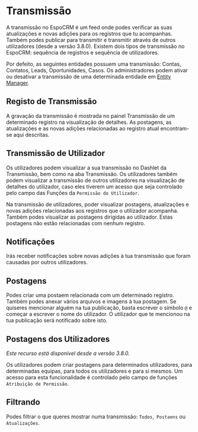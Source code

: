 # Transmissão

A transmissão no EspoCRM é um feed onde podes verificar as suas atualizações e novas adições para os registros que tu acompanhas. Também podes publicar para transmitir e transmitir através de outros utilizadores (desde a versão 3.8.0). Existem dois tipos de transmissão no EspoCRM: sequência de registros e sequência de utilizadores.

Por defeito, as seguintes entidades possuem uma transmissão: Contas, Contatos, Leads, Oportunidades, Casos. Os administradores podem ativar ou desativar a transmissão de uma determinada entidade em [Entity Manager](../administration/entity-manager.md).

## Registo de Transmissão

A gravação da transmissão é mostrada no painel Transmissão de um determinado registro na visualização de detalhes. As postagens, as atualizações e as novas adições relacionadas ao registro atual encontram-se aqui descritas.

## Transmissão de Utilizador

Os utilizadores podem visualizar a sua transmissão no Dashlet da Transmissão, bem como na aba Transmissão. Os utilizadores também podem visualizar a transmissão de outros utilizadores na visualização de detalhes do utilizador, caso eles tiverem um acesso que seja controlado pelo campo das Funções da `Permissão do Utilizador`.

Na transmissão de utilizadores, poder visualizar postagens, atualizações e novas adições relacionadas aos registros que o utilizador acompanha. Também podes visualizar as postagens dirigidas ao utilizador. Estas postagens não estão relacionadas com nenhum registro.

## Notificações

Irás receber notificações sobre novas adições à tua transmissão que foram causadas por outros utilizadores.

## Postagens

Podes criar uma postaem relacionada com um determinado registro. Também podes anexar vários arquivos e imagens à tua postagem. Se quiseres mencionar alguém na tua publicação, basta escrever o símbolo `@` e começar a escrever o nome do utilizador. O utilizador que te mencionou na tua publicação será notificado sobre isto.

## Postagens dos Utilizadores

_Este recurso está disponível desde a versão 3.8.0._

Os utilizadores podem criar postagens para determinados utilizadores, para determinadas equipas, para todos os utilizadores e para si mesmos. Um acesso para esta funcionalidade é controlado pelo campo de funções `Atribuição de Permissão`.

## Filtrando

Podes filtrar o que queres mostrar numa transmissão: `Todos`,` Postaens` ou `Atualizações`.

